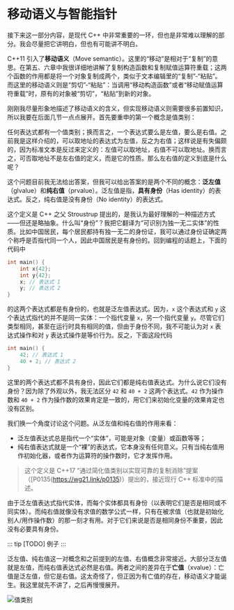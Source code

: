 # 移动语义与智能指针

接下来这一部分内容，是现代 C++ 中非常重要的一环，但也是非常难以理解的部分。我会尽量把它讲明白，但也有可能讲不明白。

C++11 引入了**移动语义**（Move semantic）。这里的“移动”是相对于“复制”的意思。在第五、六章中我很详细地讲解了复制构造函数和复制赋值运算符重载；这两个函数的作用都是将一个对象复制成两个，类似于文本编辑里的“复制”-“粘贴”。而这里的移动语义则是“剪切”-“粘贴”：当调用“移动构造函数”或者“移动赋值运算符重载”时，原有的对象被“剪切”，“粘贴”到新的对象。

刚刚我尽量形象地描述了移动语义的含义，但实现移动语义则需要很多前置知识，所以我要在后面几节一点点展开。首先要重申的第一个概念是值类别：

任何表达式都有一个值类别；换而言之，一个表达式要么是左值，要么是右值。之前我是这样介绍的，可以取地址的表达式为左值，反之为右值；这样说是有失偏颇的，因为标准文本是反过来定义的：左值可以取地址，右值不可以取地址。换而言之，可否取地址不是左右值的定义，而是它的性质。那么左右值的定义到底是什么呢？

这个问题目前我无法给出答案，但我可以给出答案的是两个不同的概念：**泛左值**（glvalue）和**纯右值**（prvalue）。泛左值是指，**具有身份**（Has identity）的表达式。反之，纯右值是没有身份（No identity）的表达式。

这个定义是 C++ 之父 Stroustrup 提出的，是我认为最好理解的一种描述方式——但还是略抽象。什么叫“身份”？我把它翻译为“可识别为独一无二实体”的性质。比如中国居民，每个居民都持有独一无二的身份证，我可以通过身份证确定两个称呼是否指代同一个人，因此中国居民是有身份的。回到编程的话题上，下面的代码中

```cpp
int main() {
    int x{42};
    int y{42};
    x; // 表达式 1
    y; // 表达式 2
}
```

的这两个表达式都是有身份的，也就是泛左值表达式。因为，`x` 这个表达式和 `y` 这个表达式指代的并不是同一实体：一个指代变量 `x`，另一个指代变量 `y`。尽管它们类型相同，甚至在运行时具有相同的值，但由于身份不同，我不可能认为对 `x` 表达式操作和对 `y` 表达式操作是等价行为。反之，下面这段代码

```cpp
int main() {
    42; // 表达式 1
    40 + 2; // 表达式 2
}
```

这里的两个表达式都不具有身份，因此它们都是纯右值表达式。为什么说它们没有身份？因为除了外观以外，我无法区分 `42` 和 `40 + 2` 这两个表达式。`42` 作为操作数和 `40 + 2` 作为操作数的效果肯定是一致的，用它们来初始化变量的效果肯定也没有区别。

我们换一个角度讨论这个问题。从泛左值和纯右值的作用来看：
- 泛左值表达式总是指代一个“实体”，可能是对象（变量）或函数等等；
- 纯右值表达式就是一个“裸”的表达式，它本身没有任何意义。只有当纯右值用作初始化器，或者作为运算符的操作数时，它才发挥作用。

> 这个定义是 C++17 “通过简化值类别以实现可靠的复制消除”提案（[P0135(https://wg21.link/p0135)）提出的，接近现行 C++ 标准中的描述。

由于泛左值表达式指代实体，而每个实体都具有身份（以表明它们是否是相同或不同实体）。而纯右值就像没有求值的数学公式一样，只有在被求值（也就是初始化别人/用作操作数）的那一刻才有用。对于它们来说是否是相同身份不重要，因此没有必要具有身份。

::: tip
\[TODO\] 例子
:::

泛左值、纯右值这一对概念和之前提到的左值、右值概念非常接近。大部分泛左值就是左值，而纯右值表达式必然是右值。两者之间的差异在于**亡值**（xvalue）：亡值是泛左值，但它是右值。这太奇怪了，但正因为有亡值的存在，移动语义才能诞生。我这里就先不讲了，之后再慢慢展开。

![值类别](https://docs.microsoft.com/en-us/windows/uwp/cpp-and-winrt-apis/images/value-categories.png)
